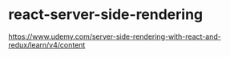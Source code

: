 # react-server-side-rendering
https://www.udemy.com/server-side-rendering-with-react-and-redux/learn/v4/content
